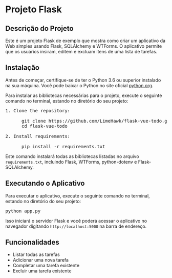 <h1>Projeto Flask</h1>

<h2>Descrição do Projeto</h2>

<p>Este é um projeto Flask de exemplo que mostra como criar um aplicativo da Web simples usando Flask, SQLAlchemy e WTForms. O aplicativo permite que os usuários insiram, editem e excluam itens de uma lista de tarefas.</p>

<h2>Instalação</h2>
<p>Antes de começar, certifique-se de ter o Python 3.6 ou superior instalado na sua máquina. Você pode baixar o Python no site oficial <a href="https://www.python.org/downloads/">python.org</a>.</p>
<p>Para instalar as bibliotecas necessárias para o projeto, execute o seguinte comando no terminal, estando no diretório do seu projeto:</p>

<pre>1. Clone the repository:

      git clone https://github.com/LimeHawk/flask-vue-todo.git
      cd flask-vue-todo
      
2. Install requirements:

      pip install -r requirements.txt</pre>
      
<p>Este comando instalará todas as bibliotecas listadas no arquivo <code>requirements.txt</code>, incluindo Flask, WTForms, python-dotenv e Flask-SQLAlchemy.</p>

<h2>Executando o Aplicativo</h2>

<p>Para executar o aplicativo, execute o seguinte comando no terminal, estando no diretório do seu projeto:</p>

<pre>python app.py</pre>

<p>Isso iniciará o servidor Flask e você poderá acessar o aplicativo no navegador digitando <code>http://localhost:5000</code> na barra de endereço.</p>

<h2>Funcionalidades</h2>

<ul>
<li>Listar todas as tarefas</li>
<li>Adicionar uma nova tarefa</li>
<li>Completar uma tarefa existente</li>
<li>Excluir uma tarefa existente</li>
</ul>

